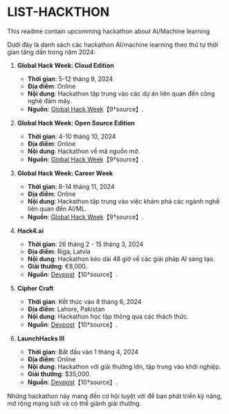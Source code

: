 # LIST-HACKTHON
This readme contain upcomming hackathon about AI/Machine learning

Dưới đây là danh sách các hackathon AI/machine learning theo thứ tự thời gian tăng dần trong năm 2024:

1. **Global Hack Week: Cloud Edition**
   - **Thời gian**: 5-12 tháng 9, 2024
   - **Địa điểm**: Online
   - **Nội dung**: Hackathon tập trung vào các dự án liên quan đến công nghệ đám mây.
   - **Nguồn**: [Global Hack Week](https://ghw.mlh.io)【9†source】.

2. **Global Hack Week: Open Source Edition**
   - **Thời gian**: 4-10 tháng 10, 2024
   - **Địa điểm**: Online
   - **Nội dung**: Hackathon về mã nguồn mở.
   - **Nguồn**: [Global Hack Week](https://ghw.mlh.io)【9†source】.

3. **Global Hack Week: Career Week**
   - **Thời gian**: 8-14 tháng 11, 2024
   - **Địa điểm**: Online
   - **Nội dung**: Hackathon tập trung vào việc khám phá các ngành nghề liên quan đến AI/ML.
   - **Nguồn**: [Global Hack Week](https://ghw.mlh.io)【9†source】.

4. **Hack4.ai**
   - **Thời gian**: 26 tháng 2 - 15 tháng 3, 2024
   - **Địa điểm**: Riga, Latvia
   - **Nội dung**: Hackathon kéo dài 48 giờ về các giải pháp AI sáng tạo.
   - **Giải thưởng**: €8,000.
   - **Nguồn**: [Devpost](https://devpost.com)【10†source】.

5. **Cipher Craft**
   - **Thời gian**: Kết thúc vào 8 tháng 6, 2024
   - **Địa điểm**: Lahore, Pakistan
   - **Nội dung**: Hackathon học tập thông qua các thách thức.
   - **Nguồn**: [Devpost](https://devpost.com)【10†source】.

6. **LaunchHacks III**
   - **Thời gian**: Bắt đầu vào 1 tháng 4, 2024
   - **Địa điểm**: Online
   - **Nội dung**: Hackathon với giải thưởng lớn, tập trung vào khởi nghiệp.
   - **Giải thưởng**: $35,000.
   - **Nguồn**: [Devpost](https://devpost.com)【10†source】.

Những hackathon này mang đến cơ hội tuyệt vời để bạn phát triển kỹ năng, mở rộng mạng lưới và có thể giành giải thưởng.
